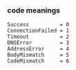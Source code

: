 ### code meanings

```
Success          = 0
ConnectionFailed = 1
Timeout          = 2
DNSError         = 3
AddressError     = 4
BodyMismatch     = 5
CodeMismatch     = 6
```